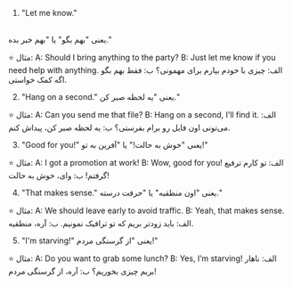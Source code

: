 

1. "Let me know."

<br>
یعنی "بهم بگو" یا "بهم خبر بده."

⭐ مثال:
A: Should I bring anything to the party?
B: Just let me know if you need help with anything.
الف: چیزی با خودم بیارم برای مهمونی؟
ب: فقط بهم بگو اگه کمک خواستی.

2. "Hang on a second."
یعنی "یه لحظه صبر کن."

⭐ مثال:
A: Can you send me that file?
B: Hang on a second, I’ll find it.
الف: می‌تونی اون فایل رو برام بفرستی؟
ب: یه لحظه صبر کن، پیداش کنم.

3. "Good for you!"
یعنی "خوش به حالت!" یا "آفرین به تو!"

⭐ مثال:
A: I got a promotion at work!
B: Wow, good for you!
الف: تو کارم ترفیع گرفتم!
ب: وای، خوش به حالت!

4. "That makes sense."
یعنی "اون منطقیه" یا "حرفت درسته."

⭐ مثال:
A: We should leave early to avoid traffic.
B: Yeah, that makes sense.
الف: باید زودتر بریم که تو ترافیک نمونیم.
ب: آره، منطقیه.

5. "I'm starving!"
یعنی "از گرسنگی مردم!"

⭐ مثال:
A: Do you want to grab some lunch?
B: Yes, I’m starving!
الف: ناهار بریم چیزی بخوریم؟
ب: آره، از گرسنگی مردم!
